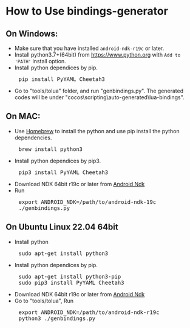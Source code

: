 How to Use bindings-generator
==================

On Windows:
------------

* Make sure that you have installed `android-ndk-r19c` or later.
* Install python3.7+(64bit) from https://www.python.org with `Add to 'PATH'` install option.
* Install python dependices by pip.
<pre>
    pip install PyYAML Cheetah3
</pre>
* Go to "tools/tolua" folder, and run "genbindings.py". The generated codes will be under "cocos\scripting\auto-generated\lua-bindings".

On MAC:
----------

* Use [Homebrew](http://brew.sh/) to install the python and use pip install the python dependencies.
<pre>
    brew install python3
</pre>

* Install python dependices by pip3.
<pre>
    pip3 install PyYAML Cheetah3
</pre>
    
* Download NDK 64bit r19c or later from [Android Ndk](https://developer.android.com/ndk/downloads/index.html)
* Run
<pre>
    export ANDROID_NDK=/path/to/android-ndk-19c
    ./genbindings.py
</pre>


On Ubuntu Linux 22.04 64bit
------------

* Install python
<pre>
    sudo apt-get install python3
</pre>
* Install python dependices by pip.
<pre>
    sudo apt-get install python3-pip
    sudo pip3 install PyYAML Cheetah3
</pre>
* Download NDK 64bit r19c or later from [Android Ndk](https://developer.android.com/ndk/downloads/index.html)
* Go to "tools/tolua", Run
<pre>
    export ANDROID_NDK=/path/to/android-ndk-r19c
    python3 ./genbindings.py
</pre>
